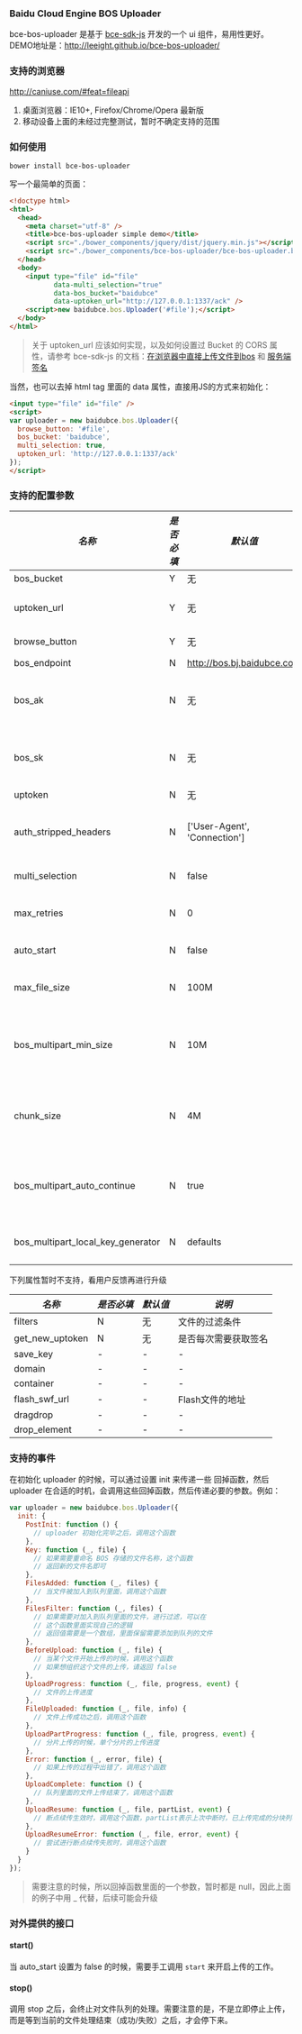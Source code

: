 ### Baidu Cloud Engine BOS Uploader

bce-bos-uploader 是基于 [bce-sdk-js](https://github.com/baidubce/bce-sdk-js) 开发的一个 ui 组件，易用性更好。
DEMO地址是：<http://leeight.github.io/bce-bos-uploader/>

### 支持的浏览器

<http://caniuse.com/#feat=fileapi>

1. 桌面浏览器：IE10+, Firefox/Chrome/Opera 最新版
2. 移动设备上面的未经过完整测试，暂时不确定支持的范围

### 如何使用

```
bower install bce-bos-uploader
```

写一个最简单的页面：

```html
<!doctype html>
<html>
  <head>
    <meta charset="utf-8" />
    <title>bce-bos-uploader simple demo</title>
    <script src="./bower_components/jquery/dist/jquery.min.js"></script>
    <script src="./bower_components/bce-bos-uploader/bce-bos-uploader.bundle.js"></script>
  </head>
  <body>
    <input type="file" id="file"
           data-multi_selection="true"
           data-bos_bucket="baidubce"
           data-uptoken_url="http://127.0.0.1:1337/ack" />
    <script>new baidubce.bos.Uploader('#file');</script>
  </body>
</html>
```

> 关于 uptoken_url 应该如何实现，以及如何设置过 Bucket 的 CORS 属性，请参考 bce-sdk-js 的文档：[在浏览器中直接上传文件到bos](http://baidubce.github.io/bce-sdk-js/docs/advanced-topics-basic-example-in-browser.html#content) 和 [服务端签名](http://baidubce.github.io/bce-sdk-js/docs/advanced-topics-server-signature.html#content)

当然，也可以去掉 html tag 里面的 data 属性，直接用JS的方式来初始化：

```html
<input type="file" id="file" />
<script>
var uploader = new baidubce.bos.Uploader({
  browse_button: '#file',
  bos_bucket: 'baidubce',
  multi_selection: true,
  uptoken_url: 'http://127.0.0.1:1337/ack'
});
</script>
```


### 支持的配置参数

|*名称*|*是否必填*|*默认值*|*说明*|
|-----|---------|-------|-----|
|bos_bucket|Y|无|需要上传到的Bucket|
|uptoken_url|Y|无|用来进行服务端签名的URL，需要支持JSONP|
|browse_button|Y|无|需要初始化的`<input type="file"/>`|
|bos_endpoint|N|http://bos.bj.baidubce.com|BOS服务器的地址|
|bos_ak|N|无|如果没有设置`uptoken_url`的话，必须有`ak`和`sk`这个配置才可以工作|
|bos_sk|N|无|如果没有设置`uptoken_url`的话，必须有`ak`和`sk`这个配置才可以工作|
|uptoken|N|无|sts token的内容|
|auth_stripped_headers|N|['User-Agent', 'Connection']|如果计算签名的时候，需要剔除一些headers，可以配置这个参数|
|multi_selection|N|false|是否可以选择多个文件|
|max_retries|N|0|如果上传文件失败之后，支持的重试次数。默认不重试|
|auto_start|N|false|选择文件之后，是否自动上传|
|max_file_size|N|100M|可以选择的最大文件，超过这个值之后，会被忽略掉|
|bos_multipart_min_size|N|10M|超过这个值之后，采用分片上传的策略。如果想让所有的文件都采用分片上传，把这个值设置为0即可|
|chunk_size|N|4M|分片上传的时候，每个分片的大小（如果没有切换到分片上传的策略，这个值没意义）|
|bos_multipart_auto_continue|N|true|是否开启断点续传，如果设置成false，则UploadResume和UploadResumeError事件不会生效|
|bos_multipart_local_key_generator|N|defaults|计算localStorage里面key的策略，可选值有`defaults`和`md5`|

下列属性暂时不支持，看用户反馈再进行升级

|*名称*|*是否必填*|*默认值*|*说明*|
|-----|---------|-------|-----|
|filters|N|无|文件的过滤条件|
|get_new_uptoken|N|无|是否每次需要获取签名|
|save_key|-|-|-|
|domain|-|-|-|
|container|-|-|-|
|flash_swf_url|-|-|Flash文件的地址|
|dragdrop|-|-|-|
|drop_element|-|-|-|

### 支持的事件

在初始化 uploader 的时候，可以通过设置 init 来传递一些 回掉函数，然后 uploader 在合适的时机，会调用这些回掉函数，然后传递必要的参数。例如：

```js
var uploader = new baidubce.bos.Uploader({
  init: {
    PostInit: function () {
      // uploader 初始化完毕之后，调用这个函数
    },
    Key: function (_, file) {
      // 如果需要重命名 BOS 存储的文件名称，这个函数
      // 返回新的文件名即可
    },
    FilesAdded: function (_, files) {
      // 当文件被加入到队列里面，调用这个函数
    },
    FilesFilter: function (_, files) {
      // 如果需要对加入到队列里面的文件，进行过滤，可以在
      // 这个函数里面实现自己的逻辑
      // 返回值需要是一个数组，里面保留需要添加到队列的文件
    },
    BeforeUpload: function (_, file) {
      // 当某个文件开始上传的时候，调用这个函数
      // 如果想组织这个文件的上传，请返回 false
    },
    UploadProgress: function (_, file, progress, event) {
      // 文件的上传进度
    },
    FileUploaded: function (_, file, info) {
      // 文件上传成功之后，调用这个函数
    },
    UploadPartProgress: function (_, file, progress, event) {
      // 分片上传的时候，单个分片的上传进度
    },
    Error: function (_, error, file) {
      // 如果上传的过程中出错了，调用这个函数
    },
    UploadComplete: function () {
      // 队列里面的文件上传结束了，调用这个函数
    },
    UploadResume: function (_, file, partList, event) {
      // 断点续传生效时，调用这个函数，partList表示上次中断时，已上传完成的分块列表
    },
    UploadResumeError: function (_, file, error, event) {
      // 尝试进行断点续传失败时，调用这个函数
    }
  }
});
```

> 需要注意的时候，所以回掉函数里面的一个参数，暂时都是 null，因此上面的例子中用 _ 代替，后续可能会升级


### 对外提供的接口


#### start()

当 auto_start 设置为 false 的时候，需要手工调用 `start` 来开启上传的工作。

#### stop()

调用 stop 之后，会终止对文件队列的处理。需要注意的是，不是立即停止上传，而是等到当前的文件处理结束（成功/失败）之后，才会停下来。
